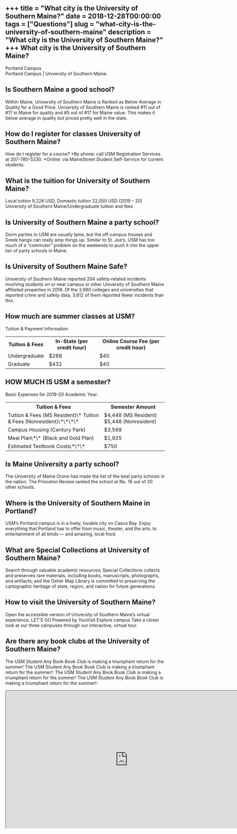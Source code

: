 +++
title = "What city is the University of Southern Maine?"
date = 2018-12-28T00:00:00
tags = ["Questions"]
slug = "what-city-is-the-university-of-southern-maine"
description = "What city is the University of Southern Maine?"
+++
What city is the University of Southern Maine?
----------------------------------------------

Portland Campus  
Portland Campus | University of Southern Maine.

Is Southern Maine a good school?
--------------------------------

Within Maine, University of Southern Maine is Ranked as Below Average in Quality for a Good Price. University of Southern Maine is ranked #11 out of #17 in Maine for quality and #5 out of #17 for Maine value. This makes it below average in quality but priced pretty well in the state.

How do I register for classes University of Southern Maine?
-----------------------------------------------------------

How do I register for a course? \*By phone: call USM Registration Services at 207-780-5230. \*Online: via MaineStreet Student Self-Service for current students.

What is the tuition for University of Southern Maine?
-----------------------------------------------------

Local tuition 9,226 USD, Domestic tuition 22,050 USD (2019 – 20)  
University of Southern Maine/Undergraduate tuition and fees

Is University of Southern Maine a party school?
-----------------------------------------------

Dorm parties in USM are usually lame, but the off-campus houses and Greek hangs can really amp things up. Similar to St. Joe’s, USM has too much of a “commuter” problem on the weekends to push it into the upper tier of party schools in Maine.

Is University of Southern Maine Safe?
-------------------------------------

University of Southern Maine reported 204 safety-related incidents involving students on or near campus or other University of Southern Maine affiliated properties in 2019. Of the 3,990 colleges and universities that reported crime and safety data, 3,612 of them reported fewer incidents than this.

How much are summer classes at USM?
-----------------------------------

Tuition &amp; Payment Information

<table><tr><th>Tuition &amp; Fees</th><th>In-State (per credit hour)</th><th>Online Course Fee (per credit hour)</th></tr><tr><td>Undergraduate</td><td>$288</td><td>$40</td></tr><tr><td>Graduate</td><td>$432</td><td>$40</td></tr></table>

HOW MUCH IS USM a semester?
---------------------------

Basic Expenses for 2019-20 Academic Year:

<table><tr><th>Tuition &amp; Fees</th><th>Semester Amount</th></tr><tr><td>Tuition &amp; Fees (MS Resident)\* Tuition &amp; Fees (Nonresident)\*\*\*\*</td><td>$4,448 (MS Resident) $5,448 (Nonresident)</td></tr><tr><td>Campus Housing (Century Park)</td><td>$3,568</td></tr><tr><td>Meal Plan\*\* (Black and Gold Plan)</td><td>$1,925</td></tr><tr><td>Estimated Textbook Costs\*\*\*</td><td>$750</td></tr></table>

Is Maine University a party school?
-----------------------------------

The University of Maine Orono has made the list of the best party schools in the nation. The Princeton Review ranked the school at No. 16 out of 20 other schools.

Where is the University of Southern Maine in Portland?
------------------------------------------------------

USM’s Portland campus is in a lively, lovable city on Casco Bay. Enjoy everything that Portland has to offer from music, theater, and the arts, to entertainment of all kinds — and amazing, local food.

What are Special Collections at University of Southern Maine?
-------------------------------------------------------------

Search through valuable academic resources; Special Collections collects and preserves rare materials, including books, manuscripts, photographs, and artifacts; and the Osher Map Library is committed to preserving the cartographic heritage of state, region, and nation for future generations.

How to visit the University of Southern Maine?
----------------------------------------------

Open the accessible version of University of Southern Maine’s virtual experience. LET’S GO Powered by YouVisit Explore campus Take a closer look at our three campuses through our interactive, virtual tour.

Are there any book clubs at the University of Southern Maine?
-------------------------------------------------------------

The USM Student Any Book Book Club is making a triumphant return for the summer! The USM Student Any Book Book Club is making a triumphant return for the summer!: The USM Student Any Book Book Club is making a triumphant return for the summer! The USM Student Any Book Book Club is making a triumphant return for the summer!:

<iframe allow="accelerometer; autoplay; clipboard-write; encrypted-media; gyroscope; picture-in-picture" allowfullscreen="" class="__youtube_prefs__  epyt-is-override  no-lazyload" data-no-lazy="1" data-origheight="433" data-origwidth="770" data-skipgform_ajax_framebjll="" height="433" id="_ytid_55876" loading="lazy" src="https://www.youtube.com/embed/3m-_3Jwyc1Q?enablejsapi=1&autoplay=0&cc_load_policy=0&cc_lang_pref=&iv_load_policy=1&loop=0&modestbranding=0&rel=1&fs=1&playsinline=0&autohide=2&theme=dark&color=red&controls=1&" title="YouTube player" width="770"></iframe>